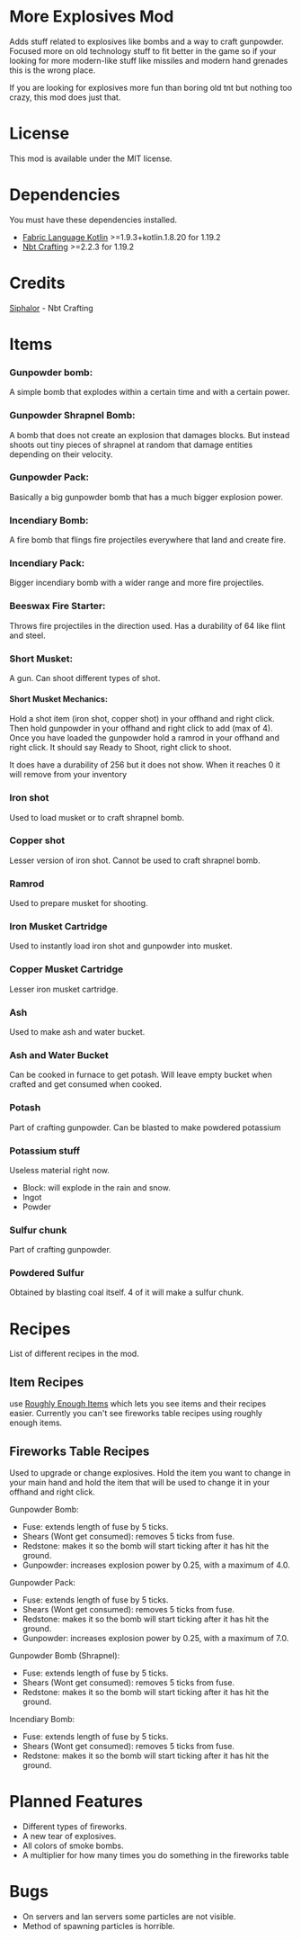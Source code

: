 # More Explosives Mod

Adds stuff related to explosives like bombs and a way to craft gunpowder.
Focused more on old technology stuff to fit better in the game so if your looking for more modern-like stuff like missiles and modern hand grenades this is the wrong place.

If you are looking for explosives more fun than boring old tnt but nothing too crazy, this mod does just that.

# License

This mod is available under the MIT license.

# Dependencies

You must have these dependencies installed.

- [Fabric Language Kotlin](https://www.curseforge.com/minecraft/mc-mods/fabric-language-kotlin) >=1.9.3+kotlin.1.8.20 for 1.19.2
- [Nbt Crafting](https://modrinth.com/mod/nbt-crafting) >=2.2.3 for 1.19.2

# Credits
[Siphalor](https://modrinth.com/user/Siphalor) - Nbt Crafting

# Items

### Gunpowder bomb:
  A simple bomb that explodes within a certain time and with a certain power.

### Gunpowder Shrapnel Bomb:
  A bomb that does not create an explosion that damages blocks. But instead shoots out tiny pieces of shrapnel at random that damage
  entities depending on their velocity.

### Gunpowder Pack:
  Basically a big gunpowder bomb that has a much bigger explosion power.
  
### Incendiary Bomb:
  A fire bomb that flings fire projectiles everywhere that land and create fire.

### Incendiary Pack:
  Bigger incendiary bomb with a wider range and more fire projectiles.

### Beeswax Fire Starter:
  Throws fire projectiles in the direction used.
  Has a durability of 64 like flint and steel.
  

### Short Musket:
  A gun. Can shoot different types of shot.
  #### Short Musket Mechanics:
  Hold a shot item (iron shot, copper shot) in your offhand and right click.
  Then hold gunpowder in your offhand
  and right click to add (max of 4).
  Once you have loaded the gunpowder
  hold a ramrod in your offhand and right click.
  It should say Ready to Shoot, right click to shoot.
  
  It does have a durability of 256 but it does not show.
  When it reaches 0 it will remove from your inventory

### Iron shot
  Used to load musket or to craft shrapnel bomb.

### Copper shot
  Lesser version of iron shot. 
  Cannot be used to craft shrapnel bomb.
  
### Ramrod
  Used to prepare musket for shooting.

### Iron Musket Cartridge
  Used to instantly load iron shot and gunpowder into musket.

### Copper Musket Cartridge
  Lesser iron musket cartridge.

### Ash
  Used to make ash and water bucket.

### Ash and Water Bucket
  Can be cooked in furnace to get potash.
  Will leave empty bucket when crafted and
  get consumed when cooked.

### Potash
  Part of crafting gunpowder.
  Can be blasted to make powdered potassium
  
### Potassium stuff
  Useless material right now.
  - Block: will explode in the rain and snow.
  - Ingot
  - Powder

### Sulfur chunk
  Part of crafting gunpowder.
  
### Powdered Sulfur
  Obtained by blasting coal itself.
  4 of it will make a sulfur chunk.

# Recipes

List of different recipes in the mod.

## Item Recipes
use [Roughly Enough Items](https://www.curseforge.com/minecraft/mc-mods/roughly-enough-items) which lets you see items and their recipes easier. Currently you can't see fireworks table recipes using roughly enough items.

## Fireworks Table Recipes
Used to upgrade or change explosives.
Hold the item you want to change in your main hand
and hold the item that will be used to change it in your offhand
and right click.

Gunpowder Bomb: 
  - Fuse: extends length of fuse by 5 ticks.
  - Shears (Wont get consumed): removes 5 ticks from fuse.
  - Redstone: makes it so the bomb will start ticking after it has hit the ground.
  - Gunpowder: increases explosion power by 0.25, with a maximum of 4.0.

Gunpowder Pack: 
  - Fuse: extends length of fuse by 5 ticks.
  - Shears (Wont get consumed): removes 5 ticks from fuse.
  - Redstone: makes it so the bomb will start ticking after it has hit the ground.
  - Gunpowder: increases explosion power by 0.25, with a maximum of 7.0.

Gunpowder Bomb (Shrapnel): 
  - Fuse: extends length of fuse by 5 ticks.
  - Shears (Wont get consumed): removes 5 ticks from fuse.
  - Redstone: makes it so the bomb will start ticking after it has hit the ground.

Incendiary Bomb: 
  - Fuse: extends length of fuse by 5 ticks.
  - Shears (Wont get consumed): removes 5 ticks from fuse.
  - Redstone: makes it so the bomb will start ticking after it has hit the ground.

# Planned Features

  - Different types of fireworks.
  - A new tear of explosives.
  - All colors of smoke bombs.
  - A multiplier for how many times you do something in the fireworks table

# Bugs

  - On servers and lan servers some particles are not visible.
  - Method of spawning particles is horrible.

